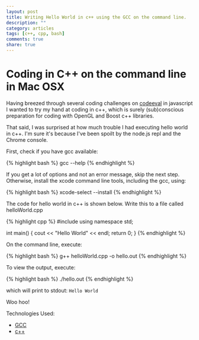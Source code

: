 ```yaml
---
layout: post
title: Writing Hello World in c++ using the GCC on the command line. 
description: ""
category: articles
tags: [c++, cpp, bash]
comments: true
share: true
---
```


# Coding in C++ on the command line in Mac OSX

Having breezed through several coding challenges on [codeeval](https://www.codeeval.com/public/c040b350003099438da28351b93d6f9750adb6e0/) in javascript I wanted to try my hand at coding in c++, which is surely (sub)conscious preparation for coding with OpenGL and Boost c++ libraries.

That said, I was surprised at how much trouble I had executing hello world in c++.  I'm sure it's because I've been spoilt by the node.js repl and the Chrome console.

First, check if you have gcc available:

{% highlight bash %}
gcc --help
{% endhighlight %}

If you get a lot of options and not an error message, skip the next step.
Otherwise, install the xcode command line tools, including the gcc, using:

{% highlight bash %}
xcode-select --install
{% endhighlight %}

The code for hello world in c++ is shown below.  Write this to a file called helloWorld.cpp

{% highlight cpp %}
#include <iostream>
using namespace std;

int main() 
{
  cout << "Hello World" << endl;
  return 0; 
}
{% endhighlight %}

On the command line, execute:

{% highlight bash %}
g++ helloWorld.cpp -o hello.out
{% endhighlight %}

To view the output, execute: 

{% highlight bash %}
./hello.out
{% endhighlight %}

which will print to stdout:
`Hello World`

Woo hoo!


Technologies Used:

- [GCC](http://gcc.gnu.org/)
- [c++](http://www.cplusplus.com/)
